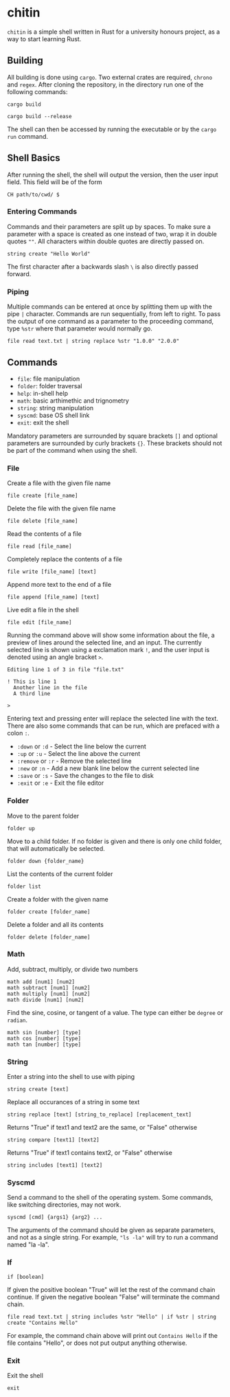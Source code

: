 # chitin

`chitin` is a simple shell written in Rust for a university honours project, as a way to start learning Rust.

## Building

All building is done using `cargo`. Two external crates are required, `chrono` and `regex`. After cloning the repository, in the directory run one of the following commands:

```console
cargo build
```

```console
cargo build --release
```

The shell can then be accessed by running the executable or by the `cargo run` command.

## Shell Basics

After running the shell, the shell will output the version, then the user input field. This field will be of the form

```console
CH path/to/cwd/ $
```

### Entering Commands

Commands and their parameters are split up by spaces. To make sure a parameter with a space is created as one instead of two, wrap it in double quotes `""`. All characters within double quotes are directly passed on.

```console
string create "Hello World"
```

The first character after a backwards slash `\` is also directly passed forward.

### Piping

Multiple commands can be entered at once by splitting them up with the pipe `|` character. Commands are run sequentially, from left to right. To pass the output of one command as a parameter to the proceeding command, type `%str` where that parameter would normally go.

```console
file read text.txt | string replace %str "1.0.0" "2.0.0"
```

## Commands

- `file`: file manipulation
- `folder`: folder traversal
- `help`: in-shell help
- `math`: basic arthimethic and trignometry
- `string`: string manipulation
- `syscmd`: base OS shell link
- `exit`: exit the shell

Mandatory parameters are surrounded by square brackets `[]` and optional parameters are surrounded by curly brackets `{}`. These brackets should not be part of the command when using the shell.

### File

Create a file with the given file name

```console
file create [file_name]
```

Delete the file with the given file name

```console
file delete [file_name]
```

Read the contents of a file

```console
file read [file_name]
```

Completely replace the contents of a file

```console
file write [file_name] [text]
```

Append more text to the end of a file

```console
file append [file_name] [text]
```

Live edit a file in the shell

```console
file edit [file_name]
```

Running the command above will show some information about the file, a preview of lines around the selected line, and an input. The currently selected line is shown using a exclamation mark `!`, and the user input is denoted using an angle bracket `>`.

```console
Editing line 1 of 3 in file "file.txt"

! This is line 1
  Another line in the file
  A third line

>
```

Entering text and pressing enter will replace the selected line with the text. There are also some commands that can be run, which are prefaced with a colon `:`.

- `:down` or `:d` - Select the line below the current
- `:up` or `:u` - Select the line above the current
- `:remove` or `:r` - Remove the selected line
- `:new` or `:n` - Add a new blank line below the current selected line
- `:save` or `:s` - Save the changes to the file to disk
- `:exit` or `:e` - Exit the file editor

### Folder

Move to the parent folder

```console
folder up
```

Move to a child folder. If no folder is given and there is only one child folder, that will automatically be selected.

```console
folder down {folder_name}
```

List the contents of the current folder

```console
folder list
```

Create a folder with the given name

```console
folder create [folder_name]
```

Delete a folder and all its contents

```console
folder delete [folder_name]
```

### Math

Add, subtract, multiply, or divide two numbers

```console
math add [num1] [num2]
math subtract [num1] [num2]
math multiply [num1] [num2]
math divide [num1] [num2]
```

Find the sine, cosine, or tangent of a value. The type can either be `degree` or `radian`.

```console
math sin [number] [type]
math cos [number] [type]
math tan [number] [type]
```

### String

Enter a string into the shell to use with piping

```console
string create [text]
```

Replace all occurances of a string in some text

```console
string replace [text] [string_to_replace] [replacement_text]
```

Returns "True" if text1 and text2 are the same, or "False" otherwise

```console
string compare [text1] [text2]
```

Returns "True" if text1 contains text2, or "False" otherwise

```console
string includes [text1] [text2]
```

### Syscmd

Send a command to the shell of the operating system. Some commands, like switching directories, may not work.

```console
syscmd [cmd] {args1} {arg2} ...
```

The arguments of the command should be given as separate parameters, and not as a single string. For example, `"ls -la"` will try to run a command named "la -la".

### If

```console
if [boolean]
```

If given the positive boolean "True" will let the rest of the command chain continue. If given the negative boolean "False" will terminate the command chain.

```console
file read text.txt | string includes %str "Hello" | if %str | string create "Contains Hello"
```

For example, the command chain above will print out `Contains Hello` if the file contains "Hello", or does not put output anything otherwise.

### Exit

Exit the shell

```console
exit
```
